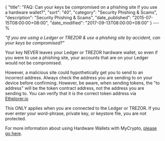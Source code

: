 {
 "title": "FAQ: Can your keys be compromised on a phishing site if you use a hardware wallet?",
 "sort": "40",
 "category": "Security Phishing & Scams",
 "description": "Security Phishing & Scams",
 "date_published": "2015-07-15T08:00:00+08:00",
 "date_modified": "2017-09-13T08:00:00+08:00"
}
---%

_"If you are using a Ledger or TREZOR & use a phishing site by accident, can your keys be compromised?"_

Your key NEVER leaves your Ledger or TREZOR hardware wallet, so even if you were to use a phishing site, your accounts that are on your Ledger would not be compromised.

However, a malicious site could hypothetically get you to send to an incorrect address. Always check the address you are sending to on your device before confirming. However, be aware, when sending tokens, the "to address" will be the token contract address, not the address you are sending to. You can verify that it is the correct token address via [Ethplorer.io](https://www.ethplorer.io)

This ONLY applies when you are connected to the Ledger or TREZOR. If you ever enter your word-phrase, private key, or keystore file, you are not protected.

For more information about using Hardware Wallets with MyCrypto, [please go here](https://support.mycrypto.com/migration/).
